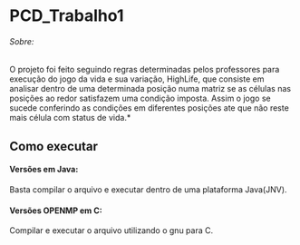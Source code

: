 # PCD_Trabalho1

###### Sobre:

  O projeto foi feito seguindo regras determinadas pelos professores para execução do jogo da vida e sua variação, HighLife, que consiste em analisar dentro de uma determinada posição numa matriz se as células nas posições ao redor satisfazem uma condição imposta. Assim o jogo se sucede conferindo as condições em diferentes posições ate que não reste mais célula com status de vida.*

## Como executar

#### Versões em Java:
Basta compilar o arquivo e executar dentro de uma plataforma Java(JNV).

#### Versões OPENMP em C:
Compilar e executar o arquivo utilizando o gnu para C.
